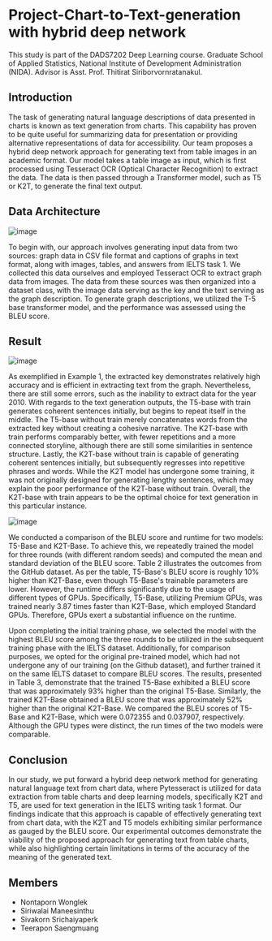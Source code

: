 # Project-Chart-to-Text-generation with hybrid deep network

This study is part of the DADS7202 Deep Learning course. Graduate School of Applied Statistics, National Institute of Development Administration (NIDA). Advisor is Asst. Prof. Thitirat Siriborvornratanakul.

## Introduction

The task of generating natural language descriptions of data presented in charts is known as text generation from charts. This capability has proven to be quite useful for summarizing data for presentation or providing alternative representations of data for accessibility. Our team proposes a hybrid deep network approach for generating text from table images in an academic format. Our model takes a table image as input, which is first processed using Tesseract OCR (Optical Character Recognition) to extract the data. The data is then passed through a Transformer model, such as T5 or K2T, to generate the final text output.

## Data Architecture

![image](https://user-images.githubusercontent.com/85028821/224634155-dedec71b-d917-4856-81e2-be5a16bb5e4e.png)

To begin with, our approach involves generating input data from two sources: graph data in CSV file format and captions of graphs in text format, along with images, tables, and answers from IELTS task 1. We collected this data ourselves and employed Tesseract OCR to extract graph data from images. The data from these sources was then organized into a dataset class, with the image data serving as the key and the text serving as the graph description. To generate graph descriptions, we utilized the T-5 base transformer model, and the performance was assessed using the BLEU score.

## Result

![image](https://user-images.githubusercontent.com/85028821/224634550-dfa5a156-e4e2-4e42-bb31-390218d27ed8.png)

As exemplified in Example 1, the extracted key demonstrates relatively high accuracy and is efficient in extracting text from the graph. Nevertheless, there are still some errors, such as the inability to extract data for the year 2010. With regards to the text generation outputs, the T5-base with train generates coherent sentences initially, but begins to repeat itself in the middle. The T5-base without train merely concatenates words from the extracted key without creating a cohesive narrative. The K2T-base with train performs comparably better, with fewer repetitions and a more connected storyline, although there are still some similarities in sentence structure. Lastly, the K2T-base without train is capable of generating coherent sentences initially, but subsequently regresses into repetitive phrases and words. While the K2T model has undergone some training, it was not originally designed for generating lengthy sentences, which may explain the poor performance of the K2T-base without train. Overall, the K2T-base with train appears to be the optimal choice for text generation in this particular instance.

![image](https://user-images.githubusercontent.com/85028821/224635273-49e4fae4-9ab2-4236-bd71-1770cab3253e.png)

We conducted a comparison of the BLEU score and runtime for two models: T5-Base and K2T-Base. To achieve this, we repeatedly trained the model for three rounds (with different random seeds) and computed the mean and standard deviation of the BLEU score. Table 2 illustrates the outcomes from the GitHub dataset. As per the table, T5-Base's BLEU score is roughly 10% higher than K2T-Base, even though T5-Base's trainable parameters are lower. However, the runtime differs significantly due to the usage of different types of GPUs. Specifically, T5-Base, utilizing Premium GPUs, was trained nearly 3.87 times faster than K2T-Base, which employed Standard GPUs. Therefore, GPUs exert a substantial influence on the runtime.

Upon completing the initial training phase, we selected the model with the highest BLEU score among the three rounds to be utilized in the subsequent training phase with the IELTS dataset. Additionally, for comparison purposes, we opted for the original pre-trained model, which had not undergone any of our training (on the Github dataset), and further trained it on the same IELTS dataset to compare BLEU scores. The results, presented in Table 3, demonstrate that the trained T5-Base exhibited a BLEU score that was approximately 93% higher than the original T5-Base. Similarly, the trained K2T-Base obtained a BLEU score that was approximately 52% higher than the original K2T-Base. We compared the BLEU scores of T5-Base and K2T-Base, which were 0.072355 and 0.037907, respectively. Although the GPU types were distinct, the run times of the two models were comparable.

## Conclusion

In our study, we put forward a hybrid deep network method for generating natural language text from chart data, where Pytesseract is utilized for data extraction from table charts and deep learning models, specifically K2T and T5, are used for text generation in the IELTS writing task 1 format. Our findings indicate that this approach is capable of effectively generating text from chart data, with the K2T and T5 models exhibiting similar performance as gauged by the BLEU score. Our experimental outcomes demonstrate the viability of the proposed approach for generating text from table charts, while also highlighting certain limitations in terms of the accuracy of the meaning of the generated text.

## Members

- Nontaporn Wonglek
- Siriwalai Maneesinthu
- Sivakorn Srichaiyaperk
- Teerapon Saengmuang

